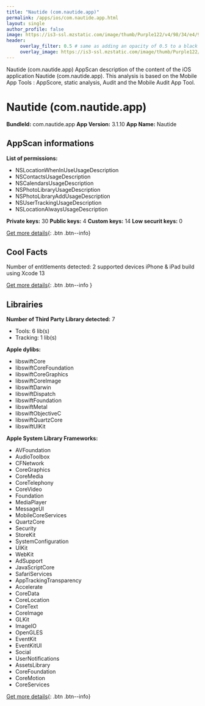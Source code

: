 ```yaml
---
title: "Nautide (com.nautide.app)"
permalink: /apps/ios/com.nautide.app.html
layout: single
author_profile: false
image: https://is3-ssl.mzstatic.com/image/thumb/Purple122/v4/98/34/e4/9834e4fe-1781-1839-1388-6b54a2732ec9/AppIcon-0-0-1x_U007emarketing-0-0-0-10-0-0-P3-0-0-0-GLES2_U002c0-512MB-85-220-0-0.png/512x512bb.jpg
header: 
     overlay_filter: 0.5 # same as adding an opacity of 0.5 to a black background
     overlay_image: https://is3-ssl.mzstatic.com/image/thumb/Purple122/v4/98/34/e4/9834e4fe-1781-1839-1388-6b54a2732ec9/AppIcon-0-0-1x_U007emarketing-0-0-0-10-0-0-P3-0-0-0-GLES2_U002c0-512MB-85-220-0-0.png/512x512bb.jpg
---
```

Nautide (com.nautide.app) AppScan description of the content of the iOS application Nautide (com.nautide.app). This analysis is based on the Mobile App Tools : AppScore, static analysis, Audit and the Mobile Audit App Tool.

# Nautide (com.nautide.app)

**BundleId:** com.nautide.app
**App Version:** 3.1.10
**App Name:** Nautide


## AppScan informations 

**List of permissions:** 
- NSLocationWhenInUseUsageDescription
- NSContactsUsageDescription
- NSCalendarsUsageDescription
- NSPhotoLibraryUsageDescription
- NSPhotoLibraryAddUsageDescription
- NSUserTrackingUsageDescription
- NSLocationAlwaysUsageDescription
  
  
**Private keys:** 30
**Public keys:** 4
**Custom keys:** 14
**Low securit keys:** 0
  
[Get more details](/pricing.html){: .btn .btn--info}

## Cool Facts

Number of entitlements detected: 2
supported devices iPhone & iPad
build using Xcode 13
  
[Get more details](/pricing.html){: .btn .btn--info }

## Librairies 
**Number of Third Party Library detected:** 7
- Tools: 6 lib(s)
- Tracking: 1 lib(s)


**Apple dylibs:**
- libswiftCore
- libswiftCoreFoundation
- libswiftCoreGraphics
- libswiftCoreImage
- libswiftDarwin
- libswiftDispatch
- libswiftFoundation
- libswiftMetal
- libswiftObjectiveC
- libswiftQuartzCore
- libswiftUIKit


**Apple System Library Frameworks:**
- AVFoundation
- AudioToolbox
- CFNetwork
- CoreGraphics
- CoreMedia
- CoreTelephony
- CoreVideo
- Foundation
- MediaPlayer
- MessageUI
- MobileCoreServices
- QuartzCore
- Security
- StoreKit
- SystemConfiguration
- UIKit
- WebKit
- AdSupport
- JavaScriptCore
- SafariServices
- AppTrackingTransparency
- Accelerate
- CoreData
- CoreLocation
- CoreText
- CoreImage
- GLKit
- ImageIO
- OpenGLES
- EventKit
- EventKitUI
- Social
- UserNotifications
- AssetsLibrary
- CoreFoundation
- CoreMotion
- CoreServices


  
[Get more details](/pricing.html){: .btn .btn--info}

